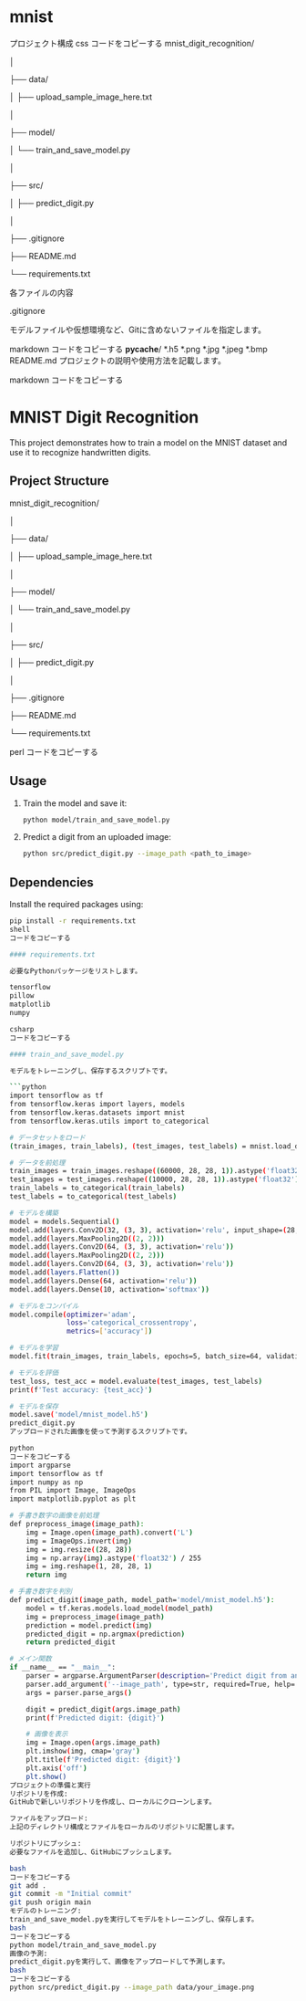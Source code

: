 # mnist
プロジェクト構成
css
コードをコピーする
mnist_digit_recognition/ 

│

├── data/

│   ├── upload_sample_image_here.txt

│

├── model/

│   └── train_and_save_model.py

│

├── src/

│   ├── predict_digit.py

│

├── .gitignore

├── README.md

└── requirements.txt

各ファイルの内容

.gitignore

モデルファイルや仮想環境など、Gitに含めないファイルを指定します。

markdown
コードをコピーする
__pycache__/
*.h5
*.png
*.jpg
*.jpeg
*.bmp
README.md
プロジェクトの説明や使用方法を記載します。

markdown
コードをコピーする
# MNIST Digit Recognition

This project demonstrates how to train a model on the MNIST dataset and use it to recognize handwritten digits.

## Project Structure

mnist_digit_recognition/

│

├── data/

│ ├── upload_sample_image_here.txt

│

├── model/

│ └── train_and_save_model.py

│

├── src/

│ ├── predict_digit.py

│

├── .gitignore

├── README.md

└── requirements.txt

perl
コードをコピーする

## Usage

1. Train the model and save it:
    ```bash
    python model/train_and_save_model.py
    ```

2. Predict a digit from an uploaded image:
    ```bash
    python src/predict_digit.py --image_path <path_to_image>
    ```

## Dependencies

Install the required packages using:
```bash
pip install -r requirements.txt
shell
コードをコピーする

#### requirements.txt

必要なPythonパッケージをリストします。

tensorflow
pillow
matplotlib
numpy

csharp
コードをコピーする

#### train_and_save_model.py

モデルをトレーニングし、保存するスクリプトです。

```python
import tensorflow as tf
from tensorflow.keras import layers, models
from tensorflow.keras.datasets import mnist
from tensorflow.keras.utils import to_categorical

# データセットをロード
(train_images, train_labels), (test_images, test_labels) = mnist.load_data()

# データを前処理
train_images = train_images.reshape((60000, 28, 28, 1)).astype('float32') / 255
test_images = test_images.reshape((10000, 28, 28, 1)).astype('float32') / 255
train_labels = to_categorical(train_labels)
test_labels = to_categorical(test_labels)

# モデルを構築
model = models.Sequential()
model.add(layers.Conv2D(32, (3, 3), activation='relu', input_shape=(28, 28, 1)))
model.add(layers.MaxPooling2D((2, 2)))
model.add(layers.Conv2D(64, (3, 3), activation='relu'))
model.add(layers.MaxPooling2D((2, 2)))
model.add(layers.Conv2D(64, (3, 3), activation='relu'))
model.add(layers.Flatten())
model.add(layers.Dense(64, activation='relu'))
model.add(layers.Dense(10, activation='softmax'))

# モデルをコンパイル
model.compile(optimizer='adam',
              loss='categorical_crossentropy',
              metrics=['accuracy'])

# モデルを学習
model.fit(train_images, train_labels, epochs=5, batch_size=64, validation_split=0.1)

# モデルを評価
test_loss, test_acc = model.evaluate(test_images, test_labels)
print(f'Test accuracy: {test_acc}')

# モデルを保存
model.save('model/mnist_model.h5')
predict_digit.py
アップロードされた画像を使って予測するスクリプトです。

python
コードをコピーする
import argparse
import tensorflow as tf
import numpy as np
from PIL import Image, ImageOps
import matplotlib.pyplot as plt

# 手書き数字の画像を前処理
def preprocess_image(image_path):
    img = Image.open(image_path).convert('L')
    img = ImageOps.invert(img)
    img = img.resize((28, 28))
    img = np.array(img).astype('float32') / 255
    img = img.reshape(1, 28, 28, 1)
    return img

# 手書き数字を判別
def predict_digit(image_path, model_path='model/mnist_model.h5'):
    model = tf.keras.models.load_model(model_path)
    img = preprocess_image(image_path)
    prediction = model.predict(img)
    predicted_digit = np.argmax(prediction)
    return predicted_digit

# メイン関数
if __name__ == "__main__":
    parser = argparse.ArgumentParser(description='Predict digit from an image.')
    parser.add_argument('--image_path', type=str, required=True, help='Path to the image file')
    args = parser.parse_args()

    digit = predict_digit(args.image_path)
    print(f'Predicted digit: {digit}')

    # 画像を表示
    img = Image.open(args.image_path)
    plt.imshow(img, cmap='gray')
    plt.title(f'Predicted digit: {digit}')
    plt.axis('off')
    plt.show()
プロジェクトの準備と実行
リポジトリを作成:
GitHubで新しいリポジトリを作成し、ローカルにクローンします。

ファイルをアップロード:
上記のディレクトリ構成とファイルをローカルのリポジトリに配置します。

リポジトリにプッシュ:
必要なファイルを追加し、GitHubにプッシュします。

bash
コードをコピーする
git add .
git commit -m "Initial commit"
git push origin main
モデルのトレーニング:
train_and_save_model.pyを実行してモデルをトレーニングし、保存します。
bash
コードをコピーする
python model/train_and_save_model.py
画像の予測:
predict_digit.pyを実行して、画像をアップロードして予測します。
bash
コードをコピーする
python src/predict_digit.py --image_path data/your_image.png
